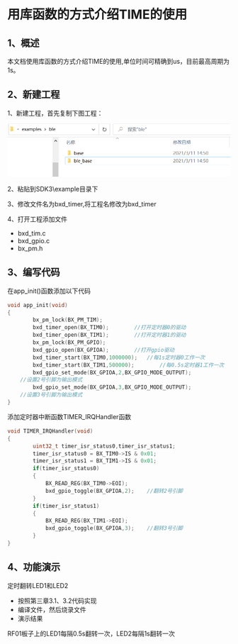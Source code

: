 # 用库函数的方式介绍TIME的使用

## 1、概述

本文档使用库函数的方式介绍TIME的使用,单位时间可精确到us，目前最高周期为1s。

## 2、新建工程

1、新建工程，首先复制下图工程：

![](image3.png)

2、粘贴到SDK3\example目录下

3、修改文件名为bxd_timer,将工程名修改为bxd_timer

4、打开工程添加文件

- bxd_tim.c
- bxd_gpio.c
- bx_pm.h

## 3、编写代码

在app_init()函数添加以下代码

```c
void app_init(void)
{
		bx_pm_lock(BX_PM_TIM);
		bxd_timer_open(BX_TIM0);		//打开定时器0的驱动
		bxd_timer_open(BX_TIM1);		//打开定时器1的驱动
		bx_pm_lock(BX_PM_GPIO);
		bxd_gpio_open(BX_GPIOA);		//打开gpio驱动
		bxd_timer_start(BX_TIM0,1000000);	//每1s定时器0工作一次
		bxd_timer_start(BX_TIM1,500000);		//每0.5s定时器1工作一次
		bxd_gpio_set_mode(BX_GPIOA,2,BX_GPIO_MODE_OUTPUT);
    //设置2号引脚为输出模式
		bxd_gpio_set_mode(BX_GPIOA,3,BX_GPIO_MODE_OUTPUT);
    //设置3号引脚为输出模式
}
```

添加定时器中断函数TIMER_IRQHandler函数

```c
void TIMER_IRQHandler(void)
{
		uint32_t timer_isr_status0,timer_isr_status1;
		timer_isr_status0 = BX_TIM0->IS & 0x01;
		timer_isr_status1 = BX_TIM1->IS & 0x01;
		if(timer_isr_status0)
		{
			BX_READ_REG(BX_TIM0->EOI);
			bxd_gpio_toggle(BX_GPIOA,2);	//翻转2号引脚
		}
		if(timer_isr_status1)
		{
			BX_READ_REG(BX_TIM1->EOI);
			bxd_gpio_toggle(BX_GPIOA,3);	//翻转3号引脚
		}
}
```



## 4、功能演示

定时翻转LED1和LED2

- 按照第三章3.1、3.2代码实现
- 编译文件，然后烧录文件
- 演示结果

RF01板子上的LED1每隔0.5s翻转一次，LED2每隔1s翻转一次
